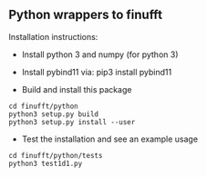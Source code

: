 ## Python wrappers to finufft

Installation instructions:

* Install python 3 and numpy (for python 3)

* Install pybind11 via: pip3 install pybind11

* Build and install this package

```
cd finufft/python
python3 setup.py build
python3 setup.py install --user
```

* Test the installation and see an example usage

```
cd finufft/python/tests
python3 test1d1.py
```


